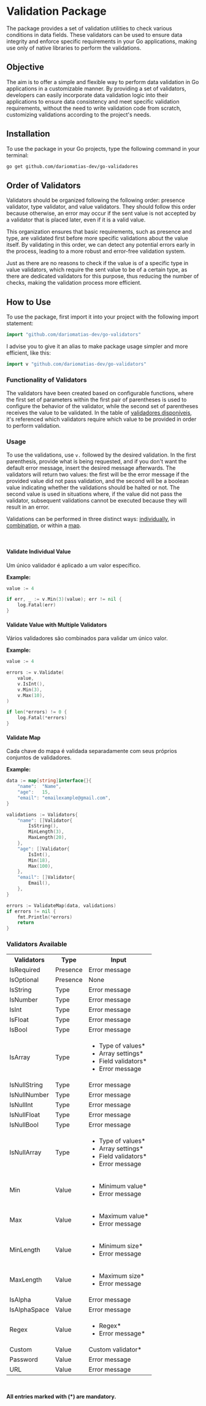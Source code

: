 # Validation Package

The package provides a set of validation utilities to check various conditions in data fields. These validators can be used to ensure data integrity and enforce specific requirements in your Go applications, making use only of native libraries to perform the validations.

## Objective

The aim is to offer a simple and flexible way to perform data validation in Go applications in a customizable manner. By providing a set of validators, developers can easily incorporate data validation logic into their applications to ensure data consistency and meet specific validation requirements, without the need to write validation code from scratch, customizing validations according to the project's needs.

## Installation

To use the package in your Go projects, type the following command in your terminal:

```bash
go get github.com/dariomatias-dev/go-validadores
```

## Order of Validators

Validators should be organized following the following order: presence validator, type validator, and value validators. They should follow this order because otherwise, an error may occur if the sent value is not accepted by a validator that is placed later, even if it is a valid value.

This organization ensures that basic requirements, such as presence and type, are validated first before more specific validations about the value itself. By validating in this order, we can detect any potential errors early in the process, leading to a more robust and error-free validation system.

Just as there are no reasons to check if the value is of a specific type in value validators, which require the sent value to be of a certain type, as there are dedicated validators for this purpose, thus reducing the number of checks, making the validation process more efficient.

## How to Use

To use the package, first import it into your project with the following import statement:

```go
import "github.com/dariomatias-dev/go-validators"
```

I advise you to give it an alias to make package usage simpler and more efficient, like this:

```go
import v "github.com/dariomatias-dev/go-validators"
```

### Functionality of Validators

The validators have been created based on configurable functions, where the first set of parameters within the first pair of parentheses is used to configure the behavior of the validator, while the second set of parentheses receives the value to be validated.
In the table of [validadores disponíveis](#validators-available), it's referenced which validators require which value to be provided in order to perform validation.

### Usage

To use the validations, use `v.` followed by the desired validation. In the first parenthesis, provide what is being requested, and if you don't want the default error message, insert the desired message afterwards.
The validators will return two values: the first will be the error message if the provided value did not pass validation, and the second will be a boolean value indicating whether the validations should be halted or not. The second value is used in situations where, if the value did not pass the validator, subsequent validations cannot be executed because they will result in an error.

Validations can be performed in three distinct ways: [individually](#validate-individual-value), in [combination](#validate-value-with-multiple-validators), or within a [map](#validate-map).

</br>

#### Validate Individual Value

Um único validador é aplicado a um valor específico.

**Example:**

```go
value := 4

if err, _ := v.Min(3)(value); err != nil {
    log.Fatal(err)
}
```

#### Validate Value with Multiple Validators

Vários validadores são combinados para validar um único valor.

**Example:**

```go
value := 4

errors := v.Validate(
    value,
    v.IsInt(),
    v.Min(3),
    v.Max(10),
)

if len(*errors) != 0 {
    log.Fatal(*errors)
}
```

#### Validate Map

Cada chave do mapa é validada separadamente com seus próprios conjuntos de validadores.

**Example:**

```go
data := map[string]interface{}{
    "name":  "Name",
    "age":   15,
    "email": "emailexample@gmail.com",
}

validations := Validators{
    "name": []Validator{
        IsString(),
        MinLength(3),
        MaxLength(20),
    },
    "age": []Validator{
        IsInt(),
        Min(18),
        Max(100),
    },
    "email": []Validator{
        Email(),
    },
}

errors := ValidateMap(data, validations)
if errors != nil {
    fmt.Println(*errors)
    return
}
```

### Validators Available

<table>
    <tr>
        <th>Validators</th>
        <th>Type</th>
        <th>Input</th>
    </tr>
    <tr>
        <td>IsRequired</td>
        <td>Presence</td>
        <td>Error message</td>
    </tr>
    <tr>
        <td>IsOptional</td>
        <td>Presence</td>
        <td>None</td>
    </tr>
    <tr>
        <td>IsString</td>
        <td>Type</td>
        <td>Error message</td>
    </tr>
    <tr>
        <td>IsNumber</td>
        <td>Type</td>
        <td>Error message</td>
    </tr>
    <tr>
        <td>IsInt</td>
        <td>Type</td>
        <td>Error message</td>
    </tr>
    <tr>
        <td>IsFloat</td>
        <td>Type</td>
        <td>Error message</td>
    </tr>
    <tr>
        <td>IsBool</td>
        <td>Type</td>
        <td>Error message</td>
    </tr>
    <tr>
        <td>IsArray</td>
        <td>Type</td>
        <td>
            <ul>
                <li>Type of values*</li>
                <li>Array settings*</li>
                <li>Field validators*</li>
                <li>Error message</li>
            </ul>
        </td>
    </tr>
    <tr>
        <td>IsNullString</td>
        <td>Type</td>
        <td>Error message</td>
    </tr>
    <tr>
        <td>IsNullNumber</td>
        <td>Type</td>
        <td>Error message</td>
    </tr>
    <tr>
        <td>IsNullInt</td>
        <td>Type</td>
        <td>Error message</td>
    </tr>
    <tr>
        <td>IsNullFloat</td>
        <td>Type</td>
        <td>Error message</td>
    </tr>
    <tr>
        <td>IsNullBool</td>
        <td>Type</td>
        <td>Error message</td>
    </tr>
    <tr>
        <td>IsNullArray</td>
        <td>Type</td>
        <td>
            <ul>
                <li>Type of values*</li>
                <li>Array settings*</li>
                <li>Field validators*</li>
                <li>Error message</li>
            </ul>
        </td>
    </tr>
    <tr>
        <td>Min</td>
        <td>Value</td>
        <td>
            <ul>
                <li>Minimum value*</li>
                <li>Error message</li>
            </ul>
        </td>
    </tr>
    <tr>
        <td>Max</td>
        <td>Value</td>
        <td>
            <ul>
                <li>Maximum value*</li>
                <li>Error message</li>
            </ul>
        </td>
    </tr>
    <tr>
        <td>MinLength</td>
        <td>Value</td>
        <td>
            <ul>
                <li>Minimum size*</li>
                <li>Error message</li>
            </ul>
        </td>
    </tr>
    <tr>
        <td>MaxLength</td>
        <td>Value</td>
        <td>
            <ul>
                <li>Maximum size*</li>
                <li>Error message</li>
            </ul>
        </td>
    </tr>
    <tr>
        <td>IsAlpha</td>
        <td>Value</td>
        <td>Error message</td>
    </tr>
    <tr>
        <td>IsAlphaSpace</td>
        <td>Value</td>
        <td>Error message</td>
    </tr>
    <tr>
        <td>Regex</td>
        <td>Value</td>
        <td>
            <ul>
                <li>Regex*</li>
                <li>Error message*</li>
            </ul>
        </td>
    </tr>
    <tr>
        <td>Custom</td>
        <td>Value</td>
        <td>Custom validator*</td>
    </tr>
    <tr>
        <td>Password</td>
        <td>Value</td>
        <td>Error message</td>
    </tr>
    <tr>
        <td>URL</td>
        <td>Value</td>
        <td>Error message</td>
    </tr>
</table>

</br>

**All entries marked with (\*) are mandatory.**
